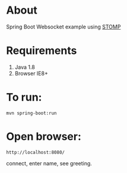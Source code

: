 # About 
Spring Boot Websocket example using [STOMP](https://en.wikipedia.org/wiki/Streaming_Text_Oriented_Messaging_Protocol)

# Requirements

1. Java 1.8
1. Browser IE8+ 

# To run:

```
mvn spring-boot:run
```

# Open browser:
  
```
http://localhost:8080/
```  
connect, enter name, see greeting.  
